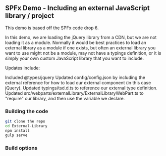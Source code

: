 ## SPFx Demo - Including an external JavaScript library / project

This demo is based off the SPFx code drop 6.

In this demo, we are loading the jQuery library from a CDN, but we are not loading it as a module. Normally it would be best practices to load an external library as a module if one exists, but often an external library you want to use might not be a module, may not have a typings definition, or it is simply your own custom JavaScript library that you want to include.

Updates include:

Included @types/jquery
Updated config/config.json by including the external reference for how to load our external component (in this case jQuery).
Updated typings/tsd.d.ts to reference our external type definition.
Updated src/webparts/externalLibrary/ExternalLibraryWebPart.ts to "require" our library, and then use the variable we declare.

### Building the code

```bash
git clone the repo
cd External-Library
npm install
gulp serve
```

### Build options
